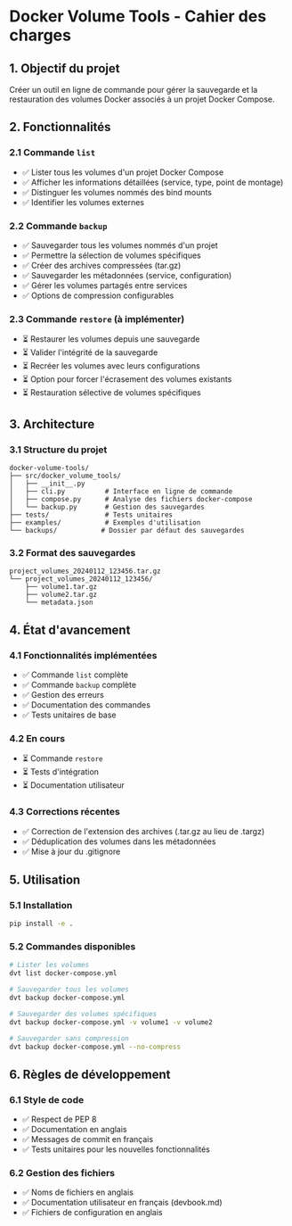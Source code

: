 # Docker Volume Tools - Cahier des charges

## 1. Objectif du projet

Créer un outil en ligne de commande pour gérer la sauvegarde et la restauration des volumes Docker associés à un projet Docker Compose.

## 2. Fonctionnalités

### 2.1 Commande `list`

- ✅ Lister tous les volumes d'un projet Docker Compose
- ✅ Afficher les informations détaillées (service, type, point de montage)
- ✅ Distinguer les volumes nommés des bind mounts
- ✅ Identifier les volumes externes

### 2.2 Commande `backup`

- ✅ Sauvegarder tous les volumes nommés d'un projet
- ✅ Permettre la sélection de volumes spécifiques
- ✅ Créer des archives compressées (tar.gz)
- ✅ Sauvegarder les métadonnées (service, configuration)
- ✅ Gérer les volumes partagés entre services
- ✅ Options de compression configurables

### 2.3 Commande `restore` (à implémenter)

- ⏳ Restaurer les volumes depuis une sauvegarde
- ⏳ Valider l'intégrité de la sauvegarde
- ⏳ Recréer les volumes avec leurs configurations
- ⏳ Option pour forcer l'écrasement des volumes existants
- ⏳ Restauration sélective de volumes spécifiques

## 3. Architecture

### 3.1 Structure du projet

```
docker-volume-tools/
├── src/docker_volume_tools/
│   ├── __init__.py
│   ├── cli.py          # Interface en ligne de commande
│   ├── compose.py      # Analyse des fichiers docker-compose
│   └── backup.py       # Gestion des sauvegardes
├── tests/              # Tests unitaires
├── examples/           # Exemples d'utilisation
└── backups/           # Dossier par défaut des sauvegardes
```

### 3.2 Format des sauvegardes

```
project_volumes_20240112_123456.tar.gz
└── project_volumes_20240112_123456/
    ├── volume1.tar.gz
    ├── volume2.tar.gz
    └── metadata.json
```

## 4. État d'avancement

### 4.1 Fonctionnalités implémentées

- ✅ Commande `list` complète
- ✅ Commande `backup` complète
- ✅ Gestion des erreurs
- ✅ Documentation des commandes
- ✅ Tests unitaires de base

### 4.2 En cours

- ⏳ Commande `restore`
- ⏳ Tests d'intégration
- ⏳ Documentation utilisateur

### 4.3 Corrections récentes

- ✅ Correction de l'extension des archives (.tar.gz au lieu de .targz)
- ✅ Déduplication des volumes dans les métadonnées
- ✅ Mise à jour du .gitignore

## 5. Utilisation

### 5.1 Installation

```bash
pip install -e .
```

### 5.2 Commandes disponibles

```bash
# Lister les volumes
dvt list docker-compose.yml

# Sauvegarder tous les volumes
dvt backup docker-compose.yml

# Sauvegarder des volumes spécifiques
dvt backup docker-compose.yml -v volume1 -v volume2

# Sauvegarder sans compression
dvt backup docker-compose.yml --no-compress
```

## 6. Règles de développement

### 6.1 Style de code

- ✅ Respect de PEP 8
- ✅ Documentation en anglais
- ✅ Messages de commit en français
- ✅ Tests unitaires pour les nouvelles fonctionnalités

### 6.2 Gestion des fichiers

- ✅ Noms de fichiers en anglais
- ✅ Documentation utilisateur en français (devbook.md)
- ✅ Fichiers de configuration en anglais
